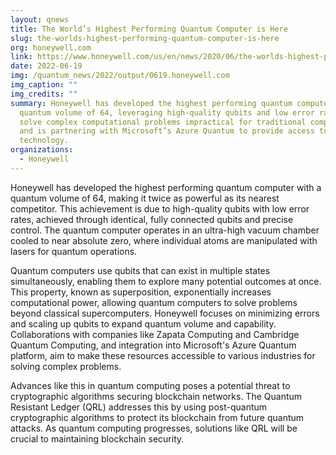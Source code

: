 ```yaml
---
layout: qnews
title: The World’s Highest Performing Quantum Computer is Here
slug: the-worlds-highest-performing-quantum-computer-is-here
org: honeywell.com
link: https://www.honeywell.com/us/en/news/2020/06/the-worlds-highest-performing-quantum-computer-is-here
date: 2022-06-19
img: /quantum_news/2022/output/0619.honeywell.com
img_caption: ""
img_credits: ""
summary: Honeywell has developed the highest performing quantum computer with a
  quantum volume of 64, leveraging high-quality qubits and low error rates to
  solve complex computational problems impractical for traditional computers,
  and is partnering with Microsoft’s Azure Quantum to provide access to this
  technology.
organizations:
  - Honeywell
---
```


Honeywell has developed the highest performing quantum computer with a quantum volume of 64, making it twice as powerful as its nearest competitor. This achievement is due to high-quality qubits with low error rates, achieved through identical, fully connected qubits and precise control. The quantum computer operates in an ultra-high vacuum chamber cooled to near absolute zero, where individual atoms are manipulated with lasers for quantum operations.

Quantum computers use qubits that can exist in multiple states simultaneously, enabling them to explore many potential outcomes at once. This property, known as superposition, exponentially increases computational power, allowing quantum computers to solve problems beyond classical supercomputers. Honeywell focuses on minimizing errors and scaling up qubits to expand quantum volume and capability. Collaborations with companies like Zapata Computing and Cambridge Quantum Computing, and integration into Microsoft's Azure Quantum platform, aim to make these resources accessible to various industries for solving complex problems.

Advances like this in quantum computing poses a potential threat to cryptographic algorithms securing blockchain networks. The Quantum Resistant Ledger (QRL) addresses this by using post-quantum cryptographic algorithms to protect its blockchain from future quantum attacks. As quantum computing progresses, solutions like QRL will be crucial to maintaining blockchain security.